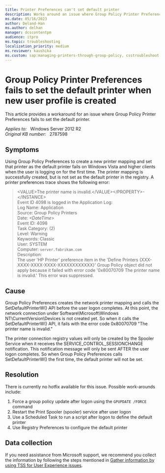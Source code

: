 ```yaml
---
title: Printer Preferences can't set default printer
description: Works around an issue where Group Policy Printer Preferences fails to set the default printer.
ms.date: 05/16/2023
author: Deland-Han
ms.author: delhan
manager: dcscontentpm
audience: itpro
ms.topic: troubleshooting
localization_priority: medium
ms.reviewer: kaushika
ms.custom: sap:managing-printers-through-group-policy, csstroubleshoot
---
```

# Group Policy Printer Preferences fails to set the default printer when new user profile is created

This article provides a workaround for an issue where Group Policy Printer Preferences fails to set the default printer.

_Applies to:_ &nbsp; Windows Server 2012 R2  
_Original KB number:_ &nbsp; 2787598

## Symptoms

Using Group Policy Preferences to create a new printer mapping and set that printer as the default printer fails on Windows Vista and higher clients when the user is logging on for the first time. The printer mapping is successfully created, but is not set as the default printer in the registry.  A printer preferences trace shows the following error:

>\<VALUE>The printer name is invalid.\</VALUE>\</PROPERTY>-\</INSTANCE>  
Event ID 4098 is logged in the Application Log:  
Log Name:      Application  
Source:        Group Policy Printers  
Date:          *\<DateTime>*  
Event ID:      4098  
Task Category: (2)  
Level:         Warning  
Keywords:      Classic  
User:          SYSTEM  
Computer:      `server.fabrikam.com`  
Description:  
The user 'HP Printer' preference item in the 'Define Printers {XXX-XXXX-XXXX-XXXX-XXXXXXXXXXXX}' Group Policy object did not apply because it failed with error code '0x80070709 The printer name is invalid.' This error was suppressed.

## Cause

Group Policy Preferences creates the network printer mapping and calls the SetDefaultPrinterW() API before the user logon completes. At this point, the network connection under Software\\Microsoft\\Windows NT\\CurrentVersion\\Devices is not created yet. So when it calls the SetDefaultPrinterW() API, it fails with the error code 0x80070709 "The printer name is invalid."

The printer connection registry values will only be created by the Spooler Service when it receives the SERVICE_CONTROL_SESSIONCHANGE notification. This notification message will only be sent AFTER the user logon completes. So when Group Policy Preferences calls SetDefaultPrinterW() the first time, the default printer will not be set.

## Resolution

There is currently no hotfix available for this issue. Possible work-arounds include:

1. Force a group policy update after logon using the `GPUPDATE /FORCE` command
2. Restart the Print Spooler (spooler) service after user logon
3. Use a Scheduled Task to run a script after logon to define the default printer
4. Use Registry Preferences to configure the default printer

## Data collection

If you need assistance from Microsoft support, we recommend you collect the information by following the steps mentioned in [Gather information by using TSS for User Experience issues](../../windows-client/windows-troubleshooters/gather-information-using-tss-user-experience.md#printing).
